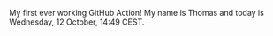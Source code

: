 My first ever working GitHub Action!
My name is Thomas and today is Wednesday, 12 October, 14:49 CEST. 
